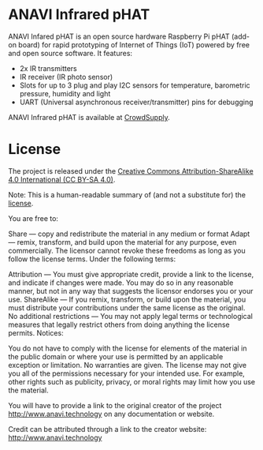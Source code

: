 # ANAVI Infrared pHAT

ANAVI Infared pHAT is an open source hardware Raspberry Pi pHAT (add-on board) for rapid prototyping of Internet of Things (IoT) powered by free and open source software. It features:

* 2x IR transmitters
* IR receiver (IR photo sensor)
* Slots for up to 3 plug and play I2C sensors for temperature, barometric pressure, humidity and light
* UART (Universal asynchronous receiver/transmitter) pins for debugging

ANAVI Infrared pHAT is available at [CrowdSupply](https://www.crowdsupply.com/anavi-technology/infrared-phat).

# License

The project is released under the [Creative Commons Attribution-ShareAlike 4.0 International (CC BY-SA 4.0)](https://creativecommons.org/licenses/by-sa/4.0/).

Note: This is a human-readable summary of (and not a substitute for) the [license](https://creativecommons.org/licenses/by-sa/4.0/legalcode).

You are free to:

Share — copy and redistribute the material in any medium or format Adapt — remix, transform, and build upon the material for any purpose, even commercially. The licensor cannot revoke these freedoms as long as you follow the license terms. Under the following terms:

Attribution — You must give appropriate credit, provide a link to the license, and indicate if changes were made. You may do so in any reasonable manner, but not in any way that suggests the licensor endorses you or your use. ShareAlike — If you remix, transform, or build upon the material, you must distribute your contributions under the same license as the original. No additional restrictions — You may not apply legal terms or technological measures that legally restrict others from doing anything the license permits. Notices:

You do not have to comply with the license for elements of the material in the public domain or where your use is permitted by an applicable exception or limitation. No warranties are given. The license may not give you all of the permissions necessary for your intended use. For example, other rights such as publicity, privacy, or moral rights may limit how you use the material.

You will have to provide a link to the original creator of the project http://www.anavi.technology on any documentation or website.

Credit can be attributed through a link to the creator website: http://www.anavi.technology
